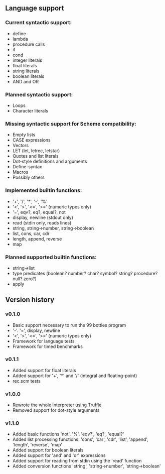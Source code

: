 ## Language support

### Current syntactic support:

  * define
  * lambda
  * procedure calls
  * if
  * cond
  * integer literals
  * float literals
  * string literals
  * boolean literals
  * AND and OR


### Planned syntactic support:
  * Loops
  * Character literals


### Missing syntactic support for Scheme compatibility:
  * Empty lists
  * CASE expressions
  * Vectors
  * LET (let, letrec, letstar)
  * Quotes and list literals
  * Dot-style definitions and arguments
  * Define-syntax
  * Macros
  * Possibly others

### Implemented builtin functions:
  * '+', '/', '*', '-', '%'
  * '<', '>', '<=', '>=' (numeric types only)
  * '=', eqv?, eq?, equal?, not
  * display, newline (stdout only)
  * read (stdin only, reads lines)
  * string, string->number, string->boolean
  * list, cons, car, cdr
  * length, append, reverse
  * map

### Planned supported builtin functions:
  * string->list
  * type predicates (boolean? number? char? symbol? string? procedure? null? zero?)
  * apply


## Version history

### v0.1.0
  * Basic support necessary to run the 99 bottles program
  * '-'. '=', display, newline
  * '<', '>', '<=', '>=' (numeric types only)
  * Framework for language tests
  * Framework for timed benchmarks

### v0.1.1
  * Added support for float literals
  * Added support for '+', '*' and '/' (integral and floating-point)
  * rec.scm tests

### v1.0.0
  * Rewrote the whole interpreter using Truffle
  * Removed support for dot-style arguments

### v1.1.0
  * Added basic functions 'not', '%', 'eqv?', 'eq?', 'equal?'
  * Added list processing functions: 'cons', 'car', 'cdr', 'list', 'append', 'length', 'reverse', 'map'
  * Added support for boolean literals
  * Added support for 'and' and 'or' expressions
  * Added support for reading from stdin using the 'read' function
  * Added conversion functions 'string', 'string->number', 'string->boolean'

